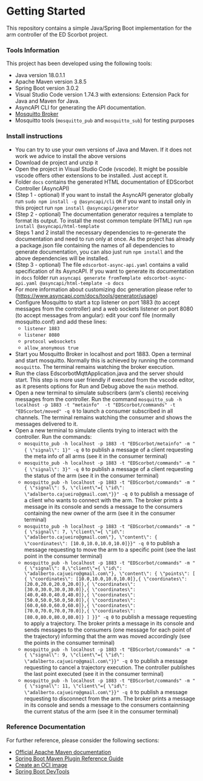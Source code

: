 # Getting Started

This repository contains a simple Java/Spring Boot implementation for the arm controller of the ED Scorbot project.  

### Tools Information
This project has been developed using the following tools:
* Java version 18.0.1.1
* Apache Maven version 3.8.5
* Spring Boot version 3.0.2
* Visual Studio Code version 1.74.3 with extensions: Extension Pack for Java and Maven for Java. 
* AsyncAPI CLI for generating the API documentation.  
* [Mosquitto Broker](https://mosquitto.org/)
* Mosquitto tools (`mosquitto_pub` and `mosquitto_sub`) for testing purposes

### Install instructions
* You can try to use your own versions of Java and Maven. If it does not work we advice to install the above versions
* Download de project and unzip it
* Open the project in Visual Studio Code (vscode). It might be possible vscode offers other extensions to be installed. Just accept it.
* Folder `docs` contains the generated HTML documentation of EDScorbot Controller (AsyncAPI)
* (Step 1 - optional) If you want to install the AsyncAPI generator globally run `sudo npm install -g @asyncapi/cli`  `OR` if you want to install only in this project run `npm install @asyncapi/generator`
* (Step 2 - optional) The documentation generator requires a template to format its output. To install the most common template (HTML) run `npm install @asyncapi/html-template`
* Steps 1 and 2 install the necessary dependencies to re-generate the documentation and need to run only at once. As the project has already a package.json file containing the names of all dependencies to generate documentation, you can also just run `npm install` and the above dependencies will be installed.
* (Step 3 - optional) The file `edscorbot-async-api.yaml` contains a valid specification of its AsyncAPI. If you want to generate its documentation in `docs` folder run `asyncapi generate fromTemplate edscorbot-async-api.yaml @asyncapi/html-template -o docs`  
* For more information about customizing doc generation please refer to (https://www.asyncapi.com/docs/tools/generator/usage)
* Configure Mosquitto to start a tcp listener on port 1883 (to accept messages from the controller) and a web sockets listener on port 8080 (to accept messages from angular): edit your conf file (normally mosquitto.conf) and add these lines:
  - `listener 1883`
  - `listener 8080`
  - `protocol websockets`
  - `allow_anonymous true`
* Start you Mosquitto Broker in localhost and port 1883. Open a terminal and start mosquitto. Normally this is achieved by running the command `mosquitto`. The terminal remains watching the broker execution. 
* Run the class EdscorbotMqttApplication.java and the server should start. This step is more user friendly if executed from the vscode editor, as it presents options for Run and Debug above the `main` method.
* Open a new terminal to simulate subscribers (arm's clients) receiving messages from the controller. Run the command `mosquitto_sub -h localhost -p 1883 -t "metainfo"  -t "EDScorbot/commands" -t "EDScorbot/moved" -q 0` to launch a consumer subscribed in all channels. The terminal remains watching the consumer and shows the messages delivered to it. 
* Open a new terminal to simulate clients trying to interact with the controller. Run the commands:
  - `mosquitto_pub -h localhost -p 1883 -t "EDScorbot/metainfo" -m "{ \"signal\": 1}" -q 0` to publish a message of a client requesting the meta info of all arms (see it in the consumer terminal)
  - `mosquitto_pub -h localhost -p 1883 -t "EDScorbot/commands" -m "{ \"signal\": 3}" -q 0` to publish a message of a client requesting the status of the arm (see it in the consumer terminal)
  - `mosquitto_pub -h localhost -p 1883 -t "EDScorbot/commands" -m "{ \"signal\": 5, \"client\"={ \"id\": \"adalberto.cajueiro@gmail.com\"}}" -q 0` to publish a message of a client who wants to connect with the arm. The broker prints a message in its console and sends a message to the consumers containing the new owner of the arm (see it in the consumer terminal)
  - `mosquitto_pub -h localhost -p 1883 -t "EDScorbot/commands" -m "{ \"signal\": 7, \"client\"={ \"id\": \"adalberto.cajueiro@gmail.com\"}, \"content\": { \"coordinates\": [10.0,10.0,10.0,10.0]}}" -q 0` to publish a message requesting to move the arm to a specific point (see the last point in the consumer terminal)
  - `mosquitto_pub -h localhost -p 1883 -t "EDScorbot/commands" -m "{ \"signal\": 8,\"client\"={ \"id\": \"adalberto.cajueiro@gmail.com\"}, \"content\": { \"points\": [ { \"coordinates\": [10.0,10.0,10.0,10.0]},{ \"coordinates\": [20.0,20.0,20.0,20.0]},{ \"coordinates\": [30.0,30.0,30.0,30.0]},{ \"coordinates\": [40.0,40.0,40.0,40.0]},{ \"coordinates\": [50.0,50.0,50.0,50.0]},{ \"coordinates\": [60.0,60.0,60.0,60.0]},{ \"coordinates\": [70.0,70.0,70.0,70.0]},{ \"coordinates\": [80.0,80.0,80.0,80.0]} ] }}" -q 0` to publish a message requesting to apply a trajectory. The broker prints a message in its console and sends messages to the consumers (one message for each point of the trajectory) informing that the arm was moved accordingly (see the points in the consumer terminal)
  - `mosquitto_pub -h localhost -p 1883 -t "EDScorbot/commands" -m "{ \"signal\": 9, \"client\"={ \"id\": \"adalberto.cajueiro@gmail.com\"}}" -q 0` to publish a message requesting to cancel a trajectory execution. The controller publishes the last point executed (see it in the consumer terminal)
  - `mosquitto_pub -h localhost -p 1883 -t "EDScorbot/commands" -m "{ \"signal\": 11, \"client\"={ \"id\": \"adalberto.cajueiro@gmail.com\"}}" -q 0` to publish a message requesting to disconnect from the arm. The broker prints a message in its console and sends a message to the consumers containning the current status of the arm (see it in the consumer terminal)

### Reference Documentation
For further reference, please consider the following sections:

* [Official Apache Maven documentation](https://maven.apache.org/guides/index.html)
* [Spring Boot Maven Plugin Reference Guide](https://docs.spring.io/spring-boot/docs/3.0.2/maven-plugin/reference/html/)
* [Create an OCI image](https://docs.spring.io/spring-boot/docs/3.0.2/maven-plugin/reference/html/#build-image)
* [Spring Boot DevTools](https://docs.spring.io/spring-boot/docs/3.0.2/reference/htmlsingle/#using.devtools)


